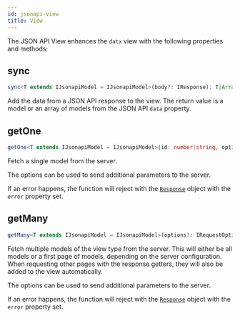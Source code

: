```yaml
---
id: jsonapi-view
title: View
---
```


The JSON API View enhances the `datx` view with the following properties and methods:

## sync

```typescript
sync<T extends IJsonapiModel = IJsonapiModel>(body?: IResponse): T|Array<T>|null;
```

Add the data from a JSON API response to the view. The return value is a model or an array of models from the JSON API `data` property.

## getOne

```typescript
getOne<T extends IJsonapiModel = IJsonapiModel>(id: number|string, options?: IRequestOptions): Promise<Response<T>>;
```

Fetch a single model from the server.

The options can be used to send additional parameters to the server.

If an error happens, the function will reject with the [`Response`](jsonapi-response) object with the `error` property set.

## getMany

```typescript
getMany<T extends IJsonapiModel = IJsonapiModel>(options?: IRequestOptions): Promise<Response<T>>
```

Fetch multiple models of the view type from the server. This will either be all models or a first page of models, depending on the server configuration. When requesting other pages with the response getters, they will also be added to the view automatically.

The options can be used to send additional parameters to the server.

If an error happens, the function will reject with the [`Response`](jsonapi-response) object with the `error` property set.
